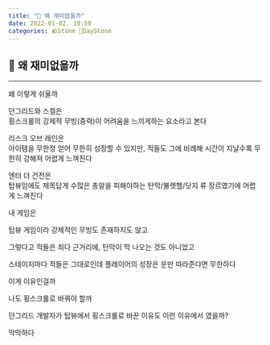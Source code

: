 ```yaml
---
title: "🌱 왜 재미없을까"
date: 2022-01-02. 10:59
categories: 🪨Stone 🌱DayStone
---
```


## 🗿 왜 재미없을까

---

왜 이렇게 쉬울까

던그리드와 스컬은  
횡스크롤의 강제적 무빙(중력)이 어려움을 느끼게하는 요소라고 본다

리스크 오브 레인은  
아이템을 무한정 얻어 무한히 성장할 수 있지만, 적들도 그에 비례해 시간이 지날수록 무한히 강해져 어렵게 느껴진다

엔터 더 건전은  
탑뷰임에도 제목답게 수많은 총알을 피해야하는 탄막/불렛헬/닷지 류 장르였기에 어렵게 느껴진다

내 게임은

탑뷰 게임이라 강제적인 무빙도 존재하지도 않고  

그렇다고 적들은 죄다 근거리에, 탄막이 막 나오는 것도 아니었고

스테이지마다 적들은 그대로인데 플레이어의 성장은 운만 따라준다면 무한하다

이게 이유인걸까

나도 횡스크롤로 바꿔야 할까

던그리드 개발자가 탑뷰에서 횡스크롤로 바꾼 이유도 이런 이유에서 였을까?

막막하다
